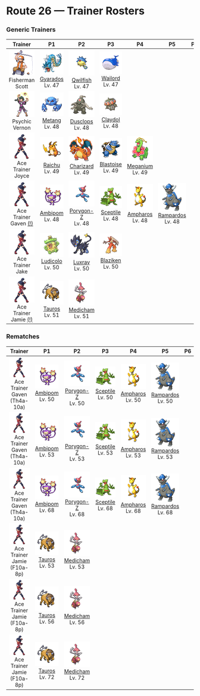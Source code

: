 # Route 26 — Trainer Rosters

### Generic Trainers

| Trainer | P1 | P2 | P3 | P4 | P5 | P6 |
|:-------:|:--:|:--:|:--:|:--:|:--:|:--:|
| ![Fisherman Scott](../../assets/trainers/fisherman.png "Fisherman Scott")<br>Fisherman Scott | ![Gyarados](../../assets/sprites/gyarados/front.gif "Gyarados: Once it appears, it goes on a rampage. It remains enraged until it demolishes everything around it.")<br>[Gyarados](../../pokemon/gyarados.md/)<br>Lv. 47 | ![Qwilfish](../../assets/sprites/qwilfish/front.gif "Qwilfish: The small spikes covering its body developed from scales. They inject a toxin that causes fainting.")<br>[Qwilfish](../../pokemon/qwilfish.md/)<br>Lv. 47 | ![Wailord](../../assets/sprites/wailord/front.gif "Wailord: It is the largest of all identified Pokémon. They jump as a pack to herd their prey.")<br>[Wailord](../../pokemon/wailord.md/)<br>Lv. 47 |
| ![Psychic Vernon](../../assets/trainers/psychic.png "Psychic Vernon")<br>Psychic Vernon | ![Metang](../../assets/sprites/metang/front.gif "Metang: When two BELDUM fuse together, a magnetic nervous system places their brains in union.")<br>[Metang](../../pokemon/metang.md/)<br>Lv. 48 | ![Dusclops](../../assets/sprites/dusclops/front.gif "Dusclops: Anyone who dares peer into its body to see its spectral ball of fire will have their spirit stolen away.")<br>[Dusclops](../../pokemon/dusclops.md/)<br>Lv. 48 | ![Claydol](../../assets/sprites/claydol/front.gif "Claydol: It is said that it originates from clay dolls made by an ancient civilization.")<br>[Claydol](../../pokemon/claydol.md/)<br>Lv. 48 |
| ![Ace Trainer Joyce](../../assets/trainers/ace_trainer.png "Ace Trainer Joyce")<br>Ace Trainer Joyce | ![Raichu](../../assets/sprites/raichu/front.gif "Raichu: If the electric pouches in its cheeks become fully charged, both ears will stand straight up.")<br>[Raichu](../../pokemon/raichu.md/)<br>Lv. 49 | ![Charizard](../../assets/sprites/charizard/front.gif "Charizard: Breathing intense, hot flames, it can melt almost anything. Its breath inflicts terrible pain on enemies.")<br>[Charizard](../../pokemon/charizard.md/)<br>Lv. 49 | ![Blastoise](../../assets/sprites/blastoise/front.gif "Blastoise: The rocket cannons on its shell fire jets of water capable of punching holes through thick steel.")<br>[Blastoise](../../pokemon/blastoise.md/)<br>Lv. 49 | ![Meganium](../../assets/sprites/meganium/front.gif "Meganium: MEGANIUM’s breath has the power to revive dead grass and plants. It can make them healthy again.")<br>[Meganium](../../pokemon/meganium.md/)<br>Lv. 49 |
| ![Ace Trainer Gaven (!)](../../assets/trainers/ace_trainer.png "Ace Trainer Gaven (!)")<br>Ace Trainer Gaven [(!)](#rematches) | ![Ambipom](../../assets/sprites/ambipom/front.gif "Ambipom: It is very difficult to dodge the consecutive strikes of its two tails.")<br>[Ambipom](../../pokemon/ambipom.md/)<br>Lv. 48 | ![Porygon-Z](../../assets/sprites/porygon-z/front.gif "Porygon-Z: Its programming was modified to enable it to travel through alien dimensions. Seems there might have been an error...")<br>[Porygon-Z](../../pokemon/porygon-z.md/)<br>Lv. 48 | ![Sceptile](../../assets/sprites/sceptile/front.gif "Sceptile: It agilely leaps about the jungle and uses the sharp leaves on its arms to strike its prey.")<br>[Sceptile](../../pokemon/sceptile.md/)<br>Lv. 48 | ![Ampharos](../../assets/sprites/ampharos/front.gif "Ampharos: The bright light on its tail can be seen far away. It has been treasured since ancient times as a beacon.")<br>[Ampharos](../../pokemon/ampharos.md/)<br>Lv. 48 | ![Rampardos](../../assets/sprites/rampardos/front.gif "Rampardos: Its skull withstands impacts of any magnitude. As a result, its brain never gets the chance to grow.")<br>[Rampardos](../../pokemon/rampardos.md/)<br>Lv. 48 |
| ![Ace Trainer Jake](../../assets/trainers/ace_trainer.png "Ace Trainer Jake")<br>Ace Trainer Jake | ![Ludicolo](../../assets/sprites/ludicolo/front.gif "Ludicolo: If it hears festive music, it begins moving in rhythm in order to amplify its power.")<br>[Ludicolo](../../pokemon/ludicolo.md/)<br>Lv. 50 | ![Luxray](../../assets/sprites/luxray/front.gif "Luxray: LUXRAY’s ability to see through objects comes in handy when it’s scouting for danger.")<br>[Luxray](../../pokemon/luxray.md/)<br>Lv. 50 | ![Blaziken](../../assets/sprites/blaziken/front.gif "Blaziken: It can clear a 30-story building in a leap. Its fiery punches scorch its foes.")<br>[Blaziken](../../pokemon/blaziken.md/)<br>Lv. 50 |
| ![Ace Trainer Jamie (!)](../../assets/trainers/ace_trainer.png "Ace Trainer Jamie (!)")<br>Ace Trainer Jamie [(!)](#rematches) | ![Tauros](../../assets/sprites/tauros/front.gif "Tauros: After heightening its will to fight by whipping itself with its three tails, it charges at full speed.")<br>[Tauros](../../pokemon/tauros.md/)<br>Lv. 51 | ![Medicham](../../assets/sprites/medicham/front.gif "Medicham: Through yoga training, it gained the psychic power to predict its foe’s next move.")<br>[Medicham](../../pokemon/medicham.md/)<br>Lv. 51 |


### Rematches

| Trainer | P1 | P2 | P3 | P4 | P5 | P6 |
|:-------:|:--:|:--:|:--:|:--:|:--:|:--:|
| ![Ace Trainer Gaven (Th4a-10a)](../../assets/trainers/ace_trainer.png "Ace Trainer Gaven (Th4a-10a)")<br>Ace Trainer Gaven (Th4a-10a) | ![Ambipom](../../assets/sprites/ambipom/front.gif "Ambipom: It is very difficult to dodge the consecutive strikes of its two tails.")<br>[Ambipom](../../pokemon/ambipom.md/)<br>Lv. 50 | ![Porygon-Z](../../assets/sprites/porygon-z/front.gif "Porygon-Z: Its programming was modified to enable it to travel through alien dimensions. Seems there might have been an error...")<br>[Porygon-Z](../../pokemon/porygon-z.md/)<br>Lv. 50 | ![Sceptile](../../assets/sprites/sceptile/front.gif "Sceptile: It agilely leaps about the jungle and uses the sharp leaves on its arms to strike its prey.")<br>[Sceptile](../../pokemon/sceptile.md/)<br>Lv. 50 | ![Ampharos](../../assets/sprites/ampharos/front.gif "Ampharos: The bright light on its tail can be seen far away. It has been treasured since ancient times as a beacon.")<br>[Ampharos](../../pokemon/ampharos.md/)<br>Lv. 50 | ![Rampardos](../../assets/sprites/rampardos/front.gif "Rampardos: Its skull withstands impacts of any magnitude. As a result, its brain never gets the chance to grow.")<br>[Rampardos](../../pokemon/rampardos.md/)<br>Lv. 50 |
| ![Ace Trainer Gaven (Th4a-10a)](../../assets/trainers/ace_trainer.png "Ace Trainer Gaven (Th4a-10a)")<br>Ace Trainer Gaven (Th4a-10a) | ![Ambipom](../../assets/sprites/ambipom/front.gif "Ambipom: It is very difficult to dodge the consecutive strikes of its two tails.")<br>[Ambipom](../../pokemon/ambipom.md/)<br>Lv. 53 | ![Porygon-Z](../../assets/sprites/porygon-z/front.gif "Porygon-Z: Its programming was modified to enable it to travel through alien dimensions. Seems there might have been an error...")<br>[Porygon-Z](../../pokemon/porygon-z.md/)<br>Lv. 53 | ![Sceptile](../../assets/sprites/sceptile/front.gif "Sceptile: It agilely leaps about the jungle and uses the sharp leaves on its arms to strike its prey.")<br>[Sceptile](../../pokemon/sceptile.md/)<br>Lv. 53 | ![Ampharos](../../assets/sprites/ampharos/front.gif "Ampharos: The bright light on its tail can be seen far away. It has been treasured since ancient times as a beacon.")<br>[Ampharos](../../pokemon/ampharos.md/)<br>Lv. 53 | ![Rampardos](../../assets/sprites/rampardos/front.gif "Rampardos: Its skull withstands impacts of any magnitude. As a result, its brain never gets the chance to grow.")<br>[Rampardos](../../pokemon/rampardos.md/)<br>Lv. 53 |
| ![Ace Trainer Gaven (Th4a-10a)](../../assets/trainers/ace_trainer.png "Ace Trainer Gaven (Th4a-10a)")<br>Ace Trainer Gaven (Th4a-10a) | ![Ambipom](../../assets/sprites/ambipom/front.gif "Ambipom: It is very difficult to dodge the consecutive strikes of its two tails.")<br>[Ambipom](../../pokemon/ambipom.md/)<br>Lv. 68 | ![Porygon-Z](../../assets/sprites/porygon-z/front.gif "Porygon-Z: Its programming was modified to enable it to travel through alien dimensions. Seems there might have been an error...")<br>[Porygon-Z](../../pokemon/porygon-z.md/)<br>Lv. 68 | ![Sceptile](../../assets/sprites/sceptile/front.gif "Sceptile: It agilely leaps about the jungle and uses the sharp leaves on its arms to strike its prey.")<br>[Sceptile](../../pokemon/sceptile.md/)<br>Lv. 68 | ![Ampharos](../../assets/sprites/ampharos/front.gif "Ampharos: The bright light on its tail can be seen far away. It has been treasured since ancient times as a beacon.")<br>[Ampharos](../../pokemon/ampharos.md/)<br>Lv. 68 | ![Rampardos](../../assets/sprites/rampardos/front.gif "Rampardos: Its skull withstands impacts of any magnitude. As a result, its brain never gets the chance to grow.")<br>[Rampardos](../../pokemon/rampardos.md/)<br>Lv. 68 |
| ![Ace Trainer Jamie (F10a-8p)](../../assets/trainers/ace_trainer.png "Ace Trainer Jamie (F10a-8p)")<br>Ace Trainer Jamie (F10a-8p) | ![Tauros](../../assets/sprites/tauros/front.gif "Tauros: After heightening its will to fight by whipping itself with its three tails, it charges at full speed.")<br>[Tauros](../../pokemon/tauros.md/)<br>Lv. 53 | ![Medicham](../../assets/sprites/medicham/front.gif "Medicham: Through yoga training, it gained the psychic power to predict its foe’s next move.")<br>[Medicham](../../pokemon/medicham.md/)<br>Lv. 53 |
| ![Ace Trainer Jamie (F10a-8p)](../../assets/trainers/ace_trainer.png "Ace Trainer Jamie (F10a-8p)")<br>Ace Trainer Jamie (F10a-8p) | ![Tauros](../../assets/sprites/tauros/front.gif "Tauros: After heightening its will to fight by whipping itself with its three tails, it charges at full speed.")<br>[Tauros](../../pokemon/tauros.md/)<br>Lv. 56 | ![Medicham](../../assets/sprites/medicham/front.gif "Medicham: Through yoga training, it gained the psychic power to predict its foe’s next move.")<br>[Medicham](../../pokemon/medicham.md/)<br>Lv. 56 |
| ![Ace Trainer Jamie (F10a-8p)](../../assets/trainers/ace_trainer.png "Ace Trainer Jamie (F10a-8p)")<br>Ace Trainer Jamie (F10a-8p) | ![Tauros](../../assets/sprites/tauros/front.gif "Tauros: After heightening its will to fight by whipping itself with its three tails, it charges at full speed.")<br>[Tauros](../../pokemon/tauros.md/)<br>Lv. 72 | ![Medicham](../../assets/sprites/medicham/front.gif "Medicham: Through yoga training, it gained the psychic power to predict its foe’s next move.")<br>[Medicham](../../pokemon/medicham.md/)<br>Lv. 72 |

